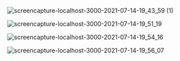 

![screencapture-localhost-3000-2021-07-14-19_43_59 (1)](https://user-images.githubusercontent.com/27458911/125720050-b690d322-1b73-4818-91e1-85aa5f284b73.png)

![screencapture-localhost-3000-2021-07-14-19_51_19](https://user-images.githubusercontent.com/27458911/125720355-ed6e4d71-dd8e-47b0-ba9a-e16188737f90.png)

![screencapture-localhost-3000-2021-07-14-19_54_16](https://user-images.githubusercontent.com/27458911/125720630-ee2c5c24-5a60-4193-9e89-4715179912f6.png)

![screencapture-localhost-3000-2021-07-14-19_56_07](https://user-images.githubusercontent.com/27458911/125720786-118814d2-cc56-4b25-8368-6d77c2d6456f.png)
